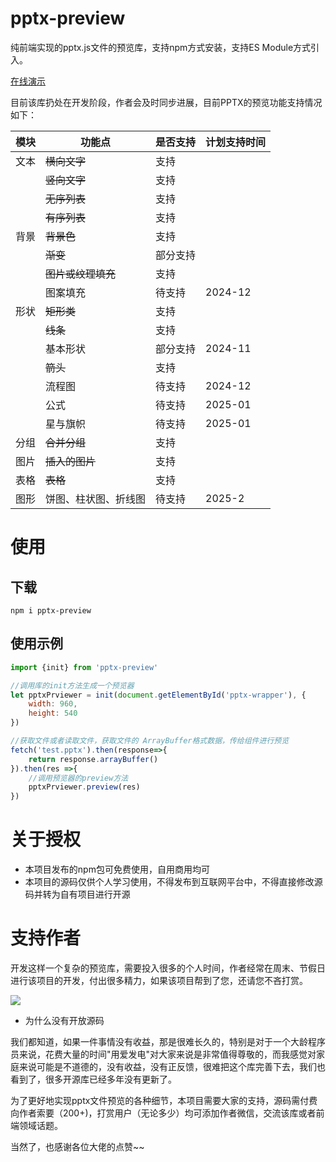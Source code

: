 # pptx-preview
纯前端实现的pptx.js文件的预览库，支持npm方式安装，支持ES Module方式引入。

[在线演示](https://501351981.github.io/pptx-preview/examples/dist/)

目前该库扔处在开发阶段，作者会及时同步进展，目前PPTX的预览功能支持情况如下：

| 模块  | 功能点         | 是否支持 | 计划支持时间  |
|-----|-------------|------|---------|
| 文本  | ~~横向文字~~    | 支持   |
|     | ~~竖向文字~~    | 支持   |         |
|     | ~~无序列表~~    | 支持   |
|     | ~~有序列表~~    | 支持   |         |
| 背景  | ~~背景色~~     | 支持   |
|     | ~~渐变~~      | 部分支持 |         |
|     | ~~图片或纹理填充~~ | 支持   |         |
|     | 图案填充        | 待支持  | 2024-12 |
| 形状  | ~~矩形类~~     | 支持   |         |
|     | ~~线条~~      | 支持   |         |
|     | 基本形状        | 部分支持 | 2024-11 |
|     | ~~箭头~~      | 支持   |         |
|     | 流程图         | 待支持  | 2024-12 |
|     | 公式          | 待支持  | 2025-01 |
|     | 星与旗帜        | 待支持  | 2025-01 |
| 分组  | ~~合并分组~~    | 支持   |         |
| 图片  | ~~插入的图片~~   | 支持   |         |
| 表格  | ~~表格~~      | 支持   |         |
| 图形  | 饼图、柱状图、折线图  | 待支持  | 2025-2  |

# 使用

## 下载

```shell
npm i pptx-preview
```

## 使用示例

```javascript
import {init} from 'pptx-preview'

//调用库的init方法生成一个预览器
let pptxPrviewer = init(document.getElementById('pptx-wrapper'), {
    width: 960,
    height: 540
})

//获取文件或者读取文件，获取文件的 ArrayBuffer格式数据，传给组件进行预览
fetch('test.pptx').then(response=>{
    return response.arrayBuffer()
}).then(res =>{
    //调用预览器的preview方法
    pptxPrviewer.preview(res)
})
```

# 关于授权

- 本项目发布的npm包可免费使用，自用商用均可
- 本项目的源码仅供个人学习使用，不得发布到互联网平台中，不得直接修改源码并转为自有项目进行开源

# 支持作者

开发这样一个复杂的预览库，需要投入很多的个人时间，作者经常在周末、节假日进行该项目的开发，付出很多精力，如果该项目帮到了您，还请您不吝打赏。

![](https://501351981.github.io/pptx-preview/examples/dist/wx.png)


- 为什么没有开放源码

我们都知道，如果一件事情没有收益，那是很难长久的，特别是对于一个大龄程序员来说，花费大量的时间"用爱发电"对大家来说是非常值得尊敬的，而我感觉对家庭来说可能是不道德的，没有收益，没有正反馈，很难把这个库完善下去，我们也看到了，很多开源库已经多年没有更新了。

为了更好地实现pptx文件预览的各种细节，本项目需要大家的支持，源码需付费向作者索要（200+)，打赏用户（无论多少）均可添加作者微信，交流该库或者前端领域话题。


当然了，也感谢各位大佬的点赞~~